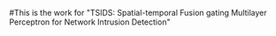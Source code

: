 #This is the work for "TSIDS: Spatial-temporal Fusion gating Multilayer Perceptron for Network Intrusion Detection"